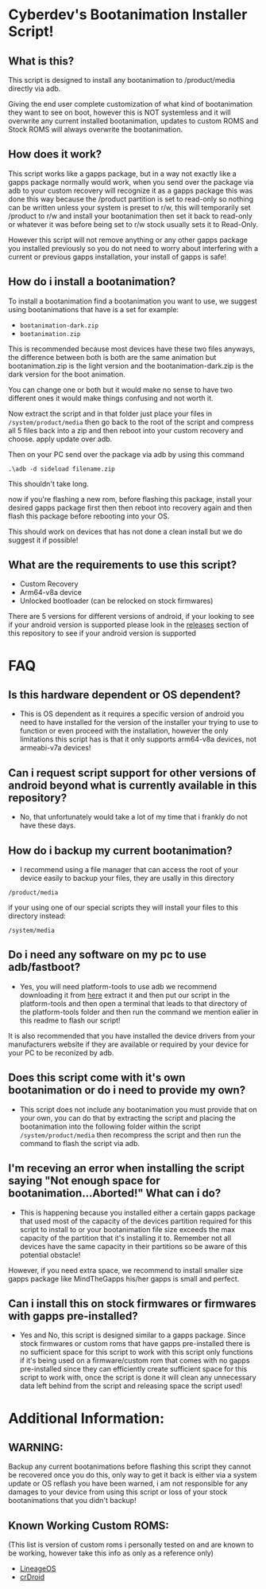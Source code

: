 # Cyberdev's Bootanimation Installer Script!

## What is this?
This script is designed to install any bootanimation to /product/media directly via adb.

Giving the end user complete customization of what kind of bootanimation they want to see on boot, however this is NOT systemless and it will overwrite any current installed bootanimation, updates to custom ROMS and Stock ROMS will always overwrite the bootanimation.


## How does it work?
This script works like a gapps package, but in a way not exactly like a gapps package normally would work, when you send over the package via adb to your custom recovery will recognize it as a gapps package this was done this way because the /product partition is set to read-only so nothing can be written unless your system is preset to r/w, this will temporarily set /product to r/w and install your bootanimation then set it back to read-only or whatever it was before being set to r/w stock usually sets it to Read-Only.

However this script will not remove anything or any other gapps package you installed previously so you do not need to worry about interfering with a current or previous gapps installation, your install of gapps is safe!


## How do i install a bootanimation?
To install a bootanimation find a bootanimation you want to use, we suggest using bootanimations that have is a set for example:

- `bootanimation-dark.zip`
- `bootanimation.zip`

This is recommended because most devices have these two files anyways, the difference between both is both are the same animation but bootanimation.zip is the light version and the bootanimation-dark.zip is the dark version for the boot animation.

You can change one or both but it would make no sense to have two different ones it would make things confusing and not worth it.

Now extract the script and in that folder just place your files in `/system/product/media` then go back to the root of the script and compress all 5 files back into a zip and then reboot into your custom recovery and choose. apply update over adb.

Then on your PC send over the package via adb by using this command

`.\adb -d sideload filename.zip`

This shouldn't take long.

now if you're flashing a new rom, before flashing this package, install your desired gapps package first then then reboot into recovery again and then flash this package before rebooting into your OS.

This should work on devices that has not done a clean install but we do suggest it if possible!

## What are the requirements to use this script?
- Custom Recovery
- Arm64-v8a device
- Unlocked bootloader (can be relocked on stock firmwares)

There are 5 versions for different versions of android, if your looking to see if your android version is supported please look in the [releases](https://github.com/PS2ClassicsVault/Cyberdev-s-Bootanimation-Installer-Script/releases) section of this repository to see if your android version is supported

# FAQ

## Is this hardware dependent or OS dependent?
- This is OS dependent as it requires a specific version of android you need to have installed for the version of the installer your trying to use to function or even proceed with the installation, however the only limitations this script has is that it only supports arm64-v8a devices, not armeabi-v7a devices!

## Can i request script support for other versions of android beyond what is currently available in this repository?
- No, that unfortunately would take a lot of my time that i frankly do not have these days.

## How do i backup my current bootanimation?
- I recommend using a file manager that can access the root of your device easily to backup your files, they are usally in this directory

`/product/media`

if your using one of our special scripts they will install your files to this directory instead:

`/system/media`

## Do i need any software on my pc to use adb/fastboot?
- Yes, you will need platform-tools to use adb we recommend downloading it from [here](https://technastic.com/android-sdk-platform-tools-download/) extract it and then put our script in the platform-tools and then open a terminal that leads to that directory of the platform-tools folder and then run the command we mention ealier in this readme to flash our script!

It is also recommended that you have installed the device drivers from your manufacturers website if they are available or required by your device for your PC to be reconized by adb.

## Does this script come with it's own bootanimation or do i need to provide my own?
- This script does not include any bootanimation you must provide that on your own, you can do that by extracting the script and placing the bootanimation into the following folder within the script `/system/product/media` then recompress the script and then run the command to flash the script via adb.

## I'm receving an error when installing the script saying "Not enough space for bootanimation...Aborted!" What can i do?
- This is happening because you installed either a certain gapps package that used most of the capacity of the devices partition required for this script to install to or your bootanimation file size exceeds the max capacity of the partition that it's installing it to. Remember not all devices have the same capacity in their partitions so be aware of this potential obstacle!

However, if you need extra space, we recommend to install smaller size gapps package like MindTheGapps his/her gapps is small and perfect.

## Can i install this on stock firmwares or firmwares with gapps pre-installed?
- Yes and No, this script is designed similar to a gapps package. Since stock firmwares or custom roms that have gapps pre-installed there is no sufficient space for this script to work with this script only functions if it's being used on a firmware/custom rom that comes with no gapps pre-installed since they can efficiently create sufficient space for this script to work with, once the script is done it will clean any unnecessary data left behind from the script and releasing space the script used!

# Additional Information:

## WARNING:
Backup any current bootanimations before flashing this script they cannot be recovered once you do this, only way to get it back is either via a system update or OS reflash you have been warned, i am not responsible for any damages to your device from using this script or loss of your stock bootanimations that you didn't backup!

## Known Working Custom ROMS:
(This list is version of custom roms i personally tested on and are known to be working, however take this info as only as a reference only)

- [LineageOS](https://lineageos.org/)
- [crDroid](https://crdroid.net/)

